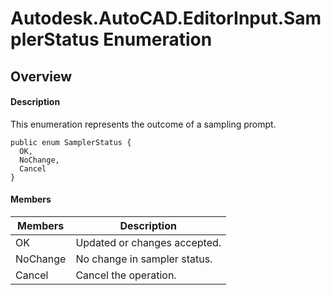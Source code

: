 # Autodesk.AutoCAD.EditorInput.SamplerStatus Enumeration

## Overview

#### Description
This enumeration represents the outcome of a sampling prompt.
```text
public enum SamplerStatus {
  OK,
  NoChange,
  Cancel
}
```

#### Members
| Members | Description |
| --- | --- |
| OK | Updated or changes accepted. |
| NoChange | No change in sampler status. |
| Cancel | Cancel the operation. |